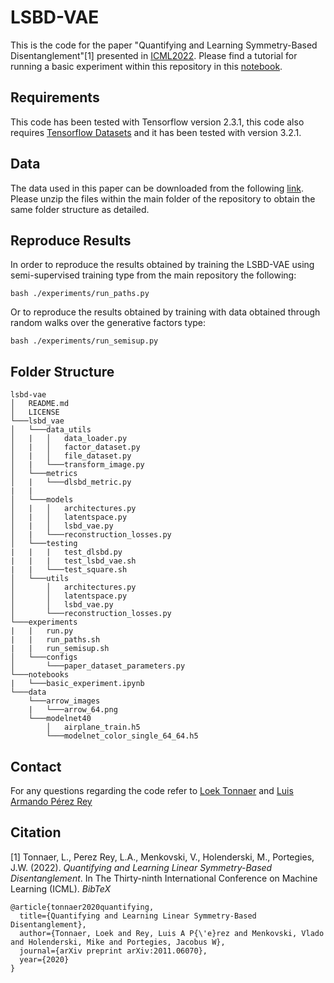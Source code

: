 # LSBD-VAE
This is the code for the paper "Quantifying and Learning Symmetry-Based Disentanglement"[1] presented in [ICML2022](https://icml.cc/virtual/2022/spotlight/17702).  Please find a tutorial for running a basic experiment within this repository in this [notebook](notebooks/basic_experiment.ipynb).

## Requirements
This code has been tested with Tensorflow version 2.3.1, this code also requires [Tensorflow Datasets](https://www.tensorflow.org/datasets) and it has been tested with version 3.2.1. 

## Data
The data used in this paper can be downloaded from the following [link](https://drive.google.com/file/d/19JTHk5I5yDnaSq_lX7DKTIvgg6J5Sz3-/view?usp=sharing). Please unzip the files within the main folder of the repository to obtain the same folder structure as detailed. 

## Reproduce Results
In order to reproduce the results obtained by training the LSBD-VAE using semi-supervised training type from the main repository the following:
```console
bash ./experiments/run_paths.py
```
Or to reproduce the results obtained by training with data obtained through random walks over the generative factors type:
```console
bash ./experiments/run_semisup.py
```


## Folder Structure
```
lsbd-vae
│   README.md
│   LICENSE   
└───lsbd_vae
│   └───data_utils
│   |   │   data_loader.py
│   |   │   factor_dataset.py
│   |   │   file_dataset.py
│   |   └───transform_image.py
│   └───metrics
│   |   └───dlsbd_metric.py
|   |
│   └───models
│   |   │   architectures.py
│   |   │   latentspace.py
│   |   │   lsbd_vae.py
│   |   └───reconstruction_losses.py
│   └───testing
|   |   |   test_dlsbd.py
|   |   |   test_lsbd_vae.sh
|   |   └───test_square.sh
│   └───utils
│       │   architectures.py
│       │   latentspace.py
│       │   lsbd_vae.py
│       └───reconstruction_losses.py
└───experiments
|   |   run.py
|   |   run_paths.sh
|   |   run_semisup.sh
│   └───configs
│       └───paper_dataset_parameters.py
└───notebooks
|   └───basic_experiment.ipynb
└───data
    └───arrow_images
    |   └───arrow_64.png
    └───modelnet40
        │   airplane_train.h5
        └───modelnet_color_single_64_64.h5
```


## Contact
For any questions regarding the code refer to [Loek Tonnaer](l.m.a.tonnaer@tue.nl) and [Luis Armando Pérez Rey](l.a.perez.rey@tue.nl)

## Citation
[1] Tonnaer, L., Perez Rey, L.A., Menkovski, V., Holenderski, M., Portegies, J.W. (2022). *Quantifying and Learning Linear Symmetry-Based Disentanglement*. In The Thirty-ninth International Conference on Machine Learning (ICML).
*BibTeX*
```
@article{tonnaer2020quantifying,
  title={Quantifying and Learning Linear Symmetry-Based Disentanglement},
  author={Tonnaer, Loek and Rey, Luis A P{\'e}rez and Menkovski, Vlado and Holenderski, Mike and Portegies, Jacobus W},
  journal={arXiv preprint arXiv:2011.06070},
  year={2020}
}
```
